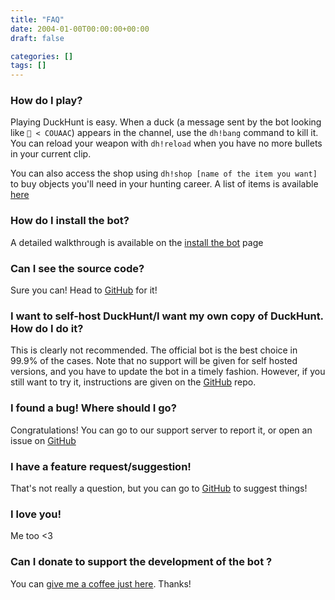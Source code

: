 ```yaml
---
title: "FAQ"
date: 2004-01-00T00:00:00+00:00
draft: false

categories: []
tags: []
---
```

### How do I play?

Playing DuckHunt is easy. When a duck (a message sent by the bot looking like `🦆 < COUAAC`) appears in the channel, use the `dh!bang` command to kill it. You can reload your weapon with `dh!reload` when you have no more bullets in your current clip.

You can also access the shop using `dh!shop [name of the item you want]` to buy objects you'll need in your hunting career. A list of items is available [here](https://duckhunt.me/shop-items)

 

### How do I install the bot?

A detailed walkthrough is available on the [install the bot](https://duckhunt.me/install-duckhunt) page

 

### Can I see the source code?

Sure you can! Head to [GitHub](https://github.com/DuckHunt-discord/DHV3) for it!

 

### I want to self-host DuckHunt/I want my own copy of DuckHunt. How do I do it?

This is clearly not recommended. The official bot is the best choice in 99.9% of the cases. Note that no support will be given for self hosted versions, and you have to update the bot in a timely fashion. However, if you still want to try it, instructions are given on the [GitHub](https://github.com/DuckHunt-discord/DHV3/blob/master/INSTALL.md) repo.

 

### I found a bug! Where should I go?

Congratulations! You can go to our support server to report it, or open an issue on [GitHub](https://github.com/DuckHunt-discord/DHV3/issues)

 

### I have a feature request/suggestion!

That's not really a question, but you can go to [GitHub](https://github.com/DuckHunt-discord/DHV3/issues) to suggest things!

 

### I love you!

Me too <3

 

### Can I donate to support the development of the bot ?

You can [give me a coffee just here](http://ko-fi.com/duckhunt). Thanks!
